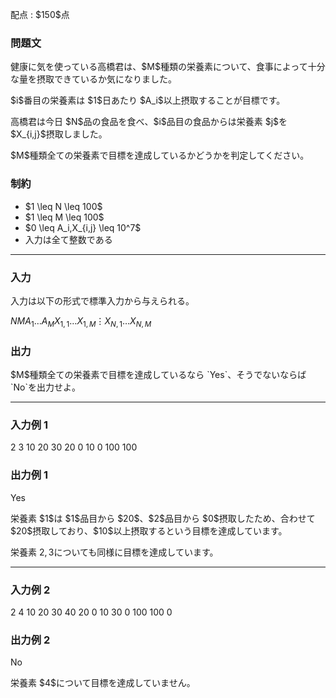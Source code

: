 
<div>

<span>

<span>

<p>
配点 : $150$点
</p>

<div>

<section>

### **問題文**

<p>
健康に気を使っている高橋君は、$M$種類の栄養素について、食事によって十分な量を摂取できているか気になりました。
</p>

<p>
$i$番目の栄養素は $1$日あたり $A_i$以上摂取することが目標です。
</p>

<p>
高橋君は今日 $N$品の食品を食べ、$i$品目の食品からは栄養素 $j$を $X_{i,j}$摂取しました。
</p>

<p>
$M$種類全ての栄養素で目標を達成しているかどうかを判定してください。
</p>

</section>

</div>

<div>

<section>

### **制約**

<ul>

<li>
$1 \leq N \leq 100$
</li>

<li>
$1 \leq M \leq 100$
</li>

<li>
$0 \leq A_i,X_{i,j} \leq 10^7$
</li>

<li>
入力は全て整数である
</li>

</ul>

</section>

</div>

---

<div>

<div>

<section>

### **入力**

<p>
入力は以下の形式で標準入力から与えられる。
</p>

<div>

$N$$M$$A_1$$\ldots$$A_M$$X_{1,1}$$\ldots$$X_{1,M}$$\vdots$$X_{N,1}$$\ldots$$X_{N,M}$
</div>

</section>

</div>

<div>

<section>

### **出力**

<p>
$M$種類全ての栄養素で目標を達成しているなら `Yes`、そうでないならば `No`を出力せよ。
</p>

</section>

</div>

</div>

---

<div>

<section>

### **入力例 1**

<div>

2 3
10 20 30
20 0 10
0 100 100

</div>

</section>

</div>

<div>

<section>

### **出力例 1**

<div>

Yes

</div>

<p>
栄養素 $1$は $1$品目から $20$、$2$品目から $0$摂取したため、合わせて $20$摂取しており、$10$以上摂取するという目標を達成しています。

栄養素 $2,3$についても同様に目標を達成しています。
</p>

</section>

</div>

---

<div>

<section>

### **入力例 2**

<div>

2 4
10 20 30 40
20 0 10 30
0 100 100 0

</div>

</section>

</div>

<div>

<section>

### **出力例 2**

<div>

No

</div>

<p>
栄養素 $4$について目標を達成していません。
</p>

</section>

</div>

</span>

</span>

</div>
